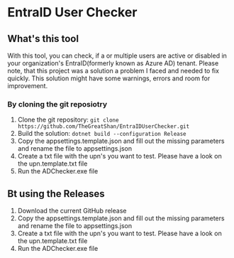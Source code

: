 # EntraID User Checker
## What's this tool
With this tool, you can check, if a or multiple users are active or disabled in your organization's EntraID(formerly known as Azure AD) tenant.
Please note, that this project was a solution a problem I faced and needed to fix quickly. This solution might have some warnings, errors and room for improvement.

### By cloning the git reposiotry
1. Clone the git repository: ```git clone https://github.com/TheGreatShan/EntraIDUserChecker.git```
2. Build the solution: ```dotnet build --configuration Release```
3. Copy the appsettings.template.json and fill out the missing parameters and rename the file to appsettings.json
4. Create a txt file with the upn's you want to test. Please have a look on the upn.template.txt file
5. Run the ADChecker.exe file

## Bt using the Releases
1. Download the current GitHub release
2. Copy the appsettings.template.json and fill out the missing parameters and rename the file to appsettings.json
3. Create a txt file with the upn's you want to test. Please have a look on the upn.template.txt file
4. Run the ADChecker.exe file
